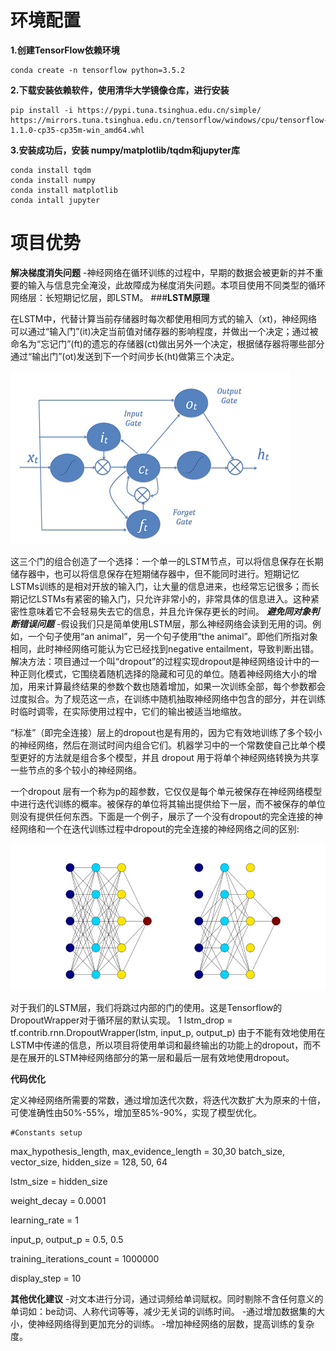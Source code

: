 # 环境配置

**1.创建TensorFlow依赖环境**

    conda create -n tensorflow python=3.5.2

**2.下载安装依赖软件，使用清华大学镜像仓库，进行安装**

	pip install -i https://pypi.tuna.tsinghua.edu.cn/simple/ https://mirrors.tuna.tsinghua.edu.cn/tensorflow/windows/cpu/tensorflow-1.1.0-cp35-cp35m-win_amd64.whl

**3.安装成功后，安装 numpy/matplotlib/tqdm和jupyter库**

	conda install tqdm
	conda install numpy
	conda install matplotlib
	conda intall jupyter
# 项目优势
**解决梯度消失问题**
  -神经网络在循环训练的过程中，早期的数据会被更新的并不重要的输入与信息完全淹没，此故障成为梯度消失问题。本项目使用不同类型的循环网络层：长短期记忆层，即LSTM。
   ###**LSTM原理**

  在LSTM中，代替计算当前存储器时每次都使用相同方式的输入（xt)，神经网络可以通过“输入门”(it)决定当前值对储存器的影响程度，并做出一个决定；通过被命名为“忘记门”(ft)的遗忘的存储器(ct)做出另外一个决定，根据储存器将哪些部分通过“输出门”(ot)发送到下一个时间步长(ht)做第三个决定。



![avatar](1.png)





这三个门的组合创造了一个选择：一个单一的LSTM节点，可以将信息保存在长期储存器中，也可以将信息保存在短期储存器中，但不能同时进行。短期记忆LSTMs训练的是相对开放的输入门，让大量的信息进来，也经常忘记很多；而长期记忆LSTMs有紧密的输入门，只允许非常小的，非常具体的信息进入。这种紧密性意味着它不会轻易失去它的信息，并且允许保存更长的时间。
***避免同对象判断错误问题***
  -假设我们只是简单使用LSTM层，那么神经网络会读到无用的词。例如，一个句子使用“an animal”，另一个句子使用“the animal”。即他们所指对象相同，此时神经网络可能认为它已经找到negative entailment，导致判断出错。解决方法：项目通过一个叫“dropout”的过程实现dropout是神经网络设计中的一种正则化模式，它围绕着随机选择的隐藏和可见的单位。随着神经网络大小的增加，用来计算最终结果的参数个数也随着增加，如果一次训练全部，每个参数都会过度拟合。为了规范这一点，在训练中随机抽取神经网络中包含的部分，并在训练时临时调零，在实际使用过程中，它们的输出被适当地缩放。

“标准”（即完全连接）层上的dropout也是有用的，因为它有效地训练了多个较小的神经网络，然后在测试时间内组合它们。机器学习中的一个常数使自己比单个模型更好的方法就是组合多个模型，并且 dropout 用于将单个神经网络转换为共享一些节点的多个较小的神经网络。

一个dropout 层有一个称为p的超参数，它仅仅是每个单元被保存在神经网络模型中进行迭代训练的概率。被保存的单位将其输出提供给下一层，而不被保存的单位则没有提供任何东西。下面是一个例子，展示了一个没有dropout的完全连接的神经网络和一个在迭代训练过程中dropout的完全连接的神经网络之间的区别:

![avatar](2.png)





对于我们的LSTM层，我们将跳过内部的门的使用。这是Tensorflow的 DropoutWrapper对于循环层的默认实现。
1
	lstm_drop =  tf.contrib.rnn.DropoutWrapper(lstm, input_p, output_p)
由于不能有效地使用在LSTM中传递的信息，所以项目将使用单词和最终输出的功能上的dropout，而不是在展开的LSTM神经网络部分的第一层和最后一层有效地使用dropout。

**代码优化**

  定义神经网络所需要的常数，通过增加迭代次数，将迭代次数扩大为原来的十倍，可使准确性由50%-55%，增加至85%-90%，实现了模型优化。

	#Constants setup
max_hypothesis_length, max_evidence_length = 30,30
batch_size, vector_size, hidden_size = 128, 50, 64

lstm_size = hidden_size

weight_decay = 0.0001

learning_rate = 1

input_p, output_p = 0.5, 0.5

training_iterations_count = 1000000

display_step = 10

**其他优化建议**
  -对文本进行分词，通过词频给单词赋权。同时剔除不含任何意义的单词如：be动词、人称代词等等，减少无关词的训练时间。
  -通过增加数据集的大小，使神经网络得到更加充分的训练。
  -增加神经网络的层数，提高训练的复杂度。






